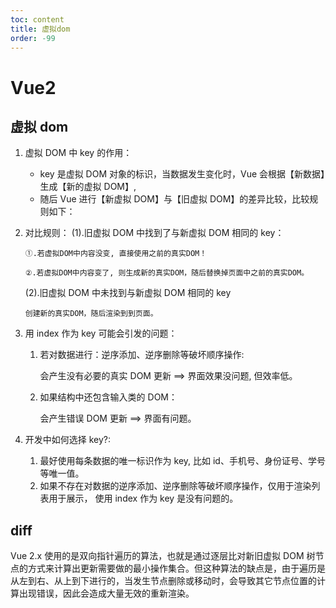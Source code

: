 ```yaml
---
toc: content
title: 虚拟dom
order: -99
---
```


# Vue2

## 虚拟 dom

1.  虚拟 DOM 中 key 的作用：
    - key 是虚拟 DOM 对象的标识，当数据发生变化时，Vue 会根据【新数据】生成【新的虚拟 DOM】,
    - 随后 Vue 进行【新虚拟 DOM】与【旧虚拟 DOM】的差异比较，比较规则如下：
2.  对比规则：
    (1).旧虚拟 DOM 中找到了与新虚拟 DOM 相同的 key：

        ①.若虚拟DOM中内容没变, 直接使用之前的真实DOM！

        ②.若虚拟DOM中内容变了, 则生成新的真实DOM，随后替换掉页面中之前的真实DOM。

    (2).旧虚拟 DOM 中未找到与新虚拟 DOM 相同的 key

        创建新的真实DOM，随后渲染到到页面。

3.  用 index 作为 key 可能会引发的问题：

    1. 若对数据进行：逆序添加、逆序删除等破坏顺序操作:

       会产生没有必要的真实 DOM 更新 ==> 界面效果没问题, 但效率低。

    2. 如果结构中还包含输入类的 DOM：

       会产生错误 DOM 更新 ==> 界面有问题。

4.  开发中如何选择 key?:
    1. 最好使用每条数据的唯一标识作为 key, 比如 id、手机号、身份证号、学号等唯一值。
    2. 如果不存在对数据的逆序添加、逆序删除等破坏顺序操作，仅用于渲染列表用于展示，
       使用 index 作为 key 是没有问题的。

## diff

Vue 2.x 使用的是双向指针遍历的算法，也就是通过逐层比对新旧虚拟 DOM 树节点的方式来计算出更新需要做的最小操作集合。但这种算法的缺点是，由于遍历是从左到右、从上到下进行的，当发生节点删除或移动时，会导致其它节点位置的计算出现错误，因此会造成大量无效的重新渲染。

<BackTop></BackTop>
<SplashCursor></SplashCursor>
